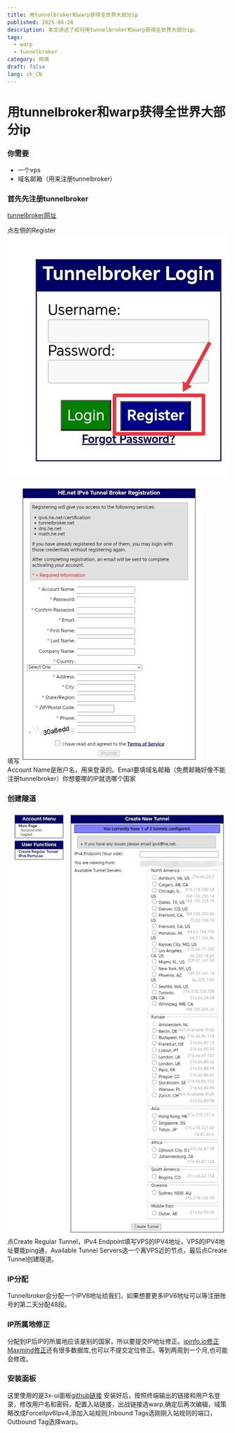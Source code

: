 ```yaml
---
title: 用tunnelbroker和warp获得全世界大部分ip
published: 2025-08-28
description: 本文讲述了如何用tunnelbroker和warp获得全世界大部分ip。
tags:
  - warp
  - tunnelbroker
category: 网络
draft: false
lang: zh_CN
---
```


# 用tunnelbroker和warp获得全世界大部分ip

### 你需要

- 一个vps
- 域名邮箱（用来注册tunnelbroker）

### 首先先注册tunnelbroker
[tunnelbroker网址](https://tunnelbroker.net/)

点左侧的Register
![tunnelbroker-Register-pages](../assets/images/tunnelbroker-Register-pages.jpg)

填写
![tunnelbroker-Register](../assets/images/tunnelbroker-Register.jpg)
Account Name是账户名，用来登录的。Email要填域名邮箱（免费邮箱好像不能注册tunnelbroker）你想要哪的IP就选哪个国家

### 创建隧道
![tunnelbroker-Create-Regular-Tunnel](../assets/images/tunnelbroker-Create-Regular-Tunnel.jpg)
点Create Regular Tunnel，IPv4 Endpoint填写VPS的IPV4地址，VPS的IPV4地址要能ping通，Available Tunnel Servers选一个离VPS近的节点，最后点Create Tunnel创建隧道。

### IP分配
Tunnelbroker会分配一个IPV6地址给我们，如果想要更多IPV6地址可以等注册账号的第二天分配48段。

### IP所属地修正
分配到IP后IP的所属地应该是别的国家，所以要提交IP地址修正。[ipinfo.io修正](https://ipinfo.io/corrections)
[Maxmind修正](https://www.maxmind.com/en/geoip-location-correction)还有很多数据库,也可以不提交定位修正。等到两周到一个月,也可能会修改。

### 安装面板
这里使用的是3x-ui面板[github链接](https://github.com/MHSanaei/3x-ui)
安装好后，按照终端输出的链接和用户名登录，修改用户名和密码，配置入站链接，出战链接选warp,确定后再次编辑，域策略改成ForcelIpv6Ipv4,添加入站规则,Inbound Tags选刚刚入站规则的端口，Outbound Tag选择warp。

